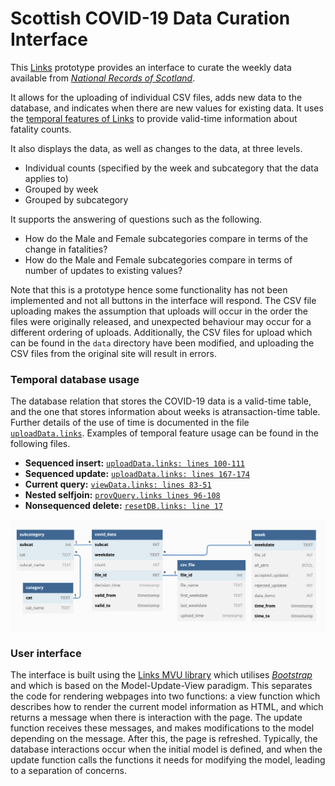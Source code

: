 # Scottish COVID-19 Data Curation Interface

This [Links](https://links-lang.org) prototype provides an interface to curate the weekly data available from 
*[National Records of Scotland](https://www.nrscotland.gov.uk/statistics-and-data/statistics/statistics-by-theme/vital-events/general-publications/weekly-and-monthly-data-on-births-and-deaths/deaths-involving-coronavirus-covid-19-in-scotland/archive)*. 

It allows for the uploading of individual CSV files, adds new data to the database, and indicates when there are new values for existing data. It uses the [temporal features of Links](https://github.com/links-lang/links/wiki/Temporal-Databases) to provide valid-time information about fatality counts. 

It also displays the data, as well as changes to the data, at three levels.
* Individual counts (specified by the week and subcategory that the data applies to)
* Grouped by week
* Grouped by subcategory

It supports the answering of questions such as the following.
* How do the Male and Female subcategories compare in terms of the change in fatalities? 
* How do the Male and Female subcategories
compare in terms of number of updates to existing values?

Note that this is a prototype hence some functionality has not
been implemented and not all buttons in the interface will respond.
The CSV file uploading makes the assumption that uploads will occur in the order
the files were originally released, and unexpected behaviour may occur for a different ordering of uploads. Additionally, the CSV files for upload which can be found in the `data` directory have been modified, and uploading the CSV files from the original site will result in errors.

### Temporal database usage

The database relation that stores the COVID-19 data is a valid-time table, and the one that stores information about weeks is atransaction-time table. Further details of the use of time is documented in the file [`uploadData.links`](src/uploadData.links). Examples of temporal feature usage can be found in the following files.

* **Sequenced insert:** [`uploadData.links: lines 100-111`](https://github.com/XAZKQV26IL/covid-curation/blob/260f2535e8f0e1dc88c4800393584b89024cd670/src/uploadData.links#L100)
* **Sequenced update:** [`uploadData.links: lines 167-174`](https://github.com/XAZKQV26IL/covid-curation/blob/260f2535e8f0e1dc88c4800393584b89024cd670/src/uploadData.links#L167)
* **Current query:** [`viewData.links: lines 83-51`](https://github.com/XAZKQV26IL/covid-curation/blob/260f2535e8f0e1dc88c4800393584b89024cd670/src/viewData.links#L38)
* **Nested selfjoin:** [`provQuery.links lines 96-108`](https://github.com/XAZKQV26IL/covid-curation/blob/260f2535e8f0e1dc88c4800393584b89024cd670/src/provQuery.links#L96)
* **Nonsequenced delete:** [`resetDB.links: line 17`](https://github.com/XAZKQV26IL/covid-curation/blob/682e27cc62cb5958e0e4c7abb61a6e0c872587d7/src/resetDB.links#L17)

![Current schema](https://github.com/XAZKQV26IL/covid-curation/blob/9a95a100f755d615f35a72d9a30c0422bc88194c/src/images/currentschema.png)

### User interface

The interface is built using the [Links MVU library](https://github.com/links-lang/links/wiki/Model-View-Update-(Elm-Architecture)) which utilises
*[Bootstrap](https://getbootstrap.com)* and which is based on the Model-Update-View
paradigm. This separates the code for rendering
webpages into two functions: a view function which describes how
to render the current model information as HTML, and which returns
a message when there is interaction with the page. The update
function receives these messages, and makes modifications to the
model depending on the message. After this, the page is refreshed.
Typically, the database interactions occur when the initial model
is defined, and when the update function calls the functions it
needs for modifying the model, leading to a separation of concerns.
